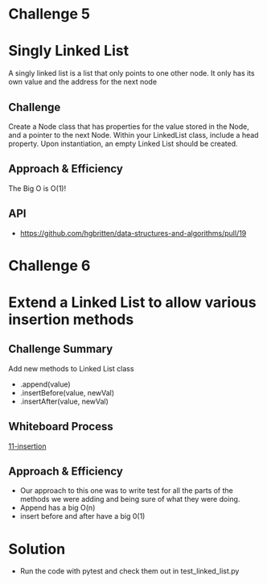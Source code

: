 # Challenge 5

# Singly Linked List
<!-- Short summary or background information -->
A singly linked list is a list that only points to one other node. It only has its own value and the address for the next node
## Challenge
<!-- Description of the challenge -->
Create a Node class that has properties for the value stored in the Node, and a pointer to the next Node.
Within your LinkedList class, include a head property. Upon instantiation, an empty Linked List should be created.
## Approach & Efficiency
<!-- What approach did you take? Why? What is the Big O space/time for this approach? -->
The Big O is O(1)!

## API
<!-- Description of each method publicly available to your Linked List -->
- https://github.com/hgbritten/data-structures-and-algorithms/pull/19

# Challenge 6

# Extend a Linked List to allow various insertion methods

<!-- With help from Brian L -->

## Challenge Summary
Add new methods to Linked List class
- .append(value)
- .insertBefore(value, newVal)
- .insertAfter(value, newVal)

## Whiteboard Process
[11-insertion](./11-insertion.PNG)

## Approach & Efficiency
- Our approach to this one was to write test for all the parts of the methods we were adding and being sure of what they were doing.
- Append has a big O(n)
- insert before and after have a big 0(1)

# Solution
<!-- Show how to run your code, and examples of it in action -->
- Run the code with pytest and check them out in test_linked_list.py
